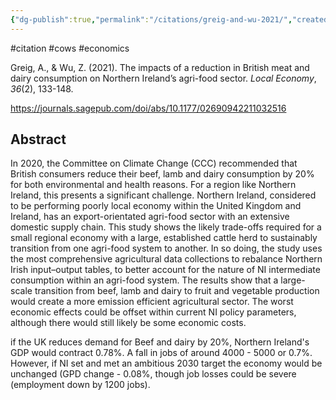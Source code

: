```yaml
---
{"dg-publish":true,"permalink":"/citations/greig-and-wu-2021/","created":"2025-10-23T17:42:44.544+01:00","updated":"2025-10-23T18:06:08.784+01:00"}
---
```


#citation #cows #economics 

Greig, A., & Wu, Z. (2021). The impacts of a reduction in British meat and dairy consumption on Northern Ireland’s agri-food sector. _Local Economy_, _36_(2), 133-148.

https://journals.sagepub.com/doi/abs/10.1177/02690942211032516

## Abstract
In 2020, the Committee on Climate Change (CCC) recommended that British consumers reduce their beef, lamb and dairy consumption by 20% for both environmental and health reasons. For a region like Northern Ireland, this presents a significant challenge. Northern Ireland, considered to be performing poorly local economy within the United Kingdom and Ireland, has an export-orientated agri-food sector with an extensive domestic supply chain. This study shows the likely trade-offs required for a small regional economy with a large, established cattle herd to sustainably transition from one agri-food system to another. In so doing, the study uses the most comprehensive agricultural data collections to rebalance Northern Irish input–output tables, to better account for the nature of NI intermediate consumption within an agri-food system. The results show that a large-scale transition from beef, lamb and dairy to fruit and vegetable production would create a more emission efficient agricultural sector. The worst economic effects could be offset within current NI policy parameters, although there would still likely be some economic costs.

if the UK reduces demand for Beef and dairy by 20%, Northern Ireland's GDP would contract 0.78%. A fall in jobs of around 4000 - 5000 or 0.7%. However, if NI set and met an ambitious 2030 target the economy would be unchanged (GPD change - 0.08%, though job losses could be severe (employment down by 1200 jobs). 